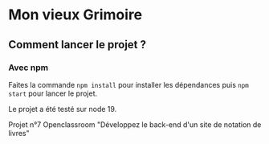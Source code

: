 # Mon vieux Grimoire


## Comment lancer le projet ? 

### Avec npm

Faites la commande `npm install` pour installer les dépendances puis `npm start` pour lancer le projet. 

Le projet a été testé sur node 19. 

Projet n°7 Openclassroom "Développez le back-end d'un site de notation de livres" 
